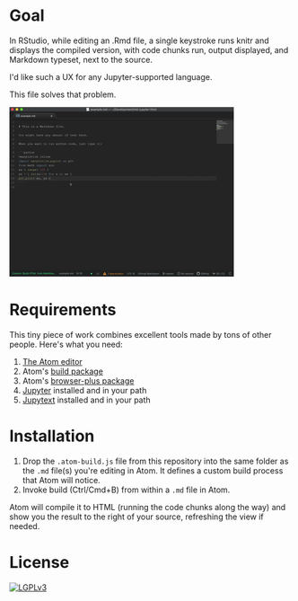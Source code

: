
# Goal

In RStudio, while editing an .Rmd file, a single keystroke runs
knitr and displays the compiled version, with code chunks run,
output displayed, and Markdown typeset, next to the source.

I'd like such a UX for any Jupyter-supported language.

This file solves that problem.

![Animated GIF screencast](screencast.gif)

# Requirements

This tiny piece of work combines excellent tools made by tons
of other people.  Here's what you need:

 1. [The Atom editor]( https://atom.io)
 2. Atom's [build package]( https://atom.io/packages/build)
 3. Atom's [browser-plus package]( https://atom.io/packages/browser-plus)
 4. [Jupyter]( https://github.com/jupyter/nbconvert#readme) installed and in your path
 5. [Jupytext]( https://github.com/mwouts/jupytext#command-line-conversion) installed and in your path

# Installation

 1. Drop the `.atom-build.js` file from this repository into the
    same folder as the `.md` file(s) you're editing in Atom.
    It defines a custom build process that Atom will notice.
 2. Invoke build (Ctrl/Cmd+B) from within a `.md` file in Atom.

Atom will compile it to HTML (running the code chunks along the
way) and show you the result to the right of your source,
refreshing the view if needed.

# License

[![LGPLv3](https://www.gnu.org/graphics/lgplv3-147x51.png)](https://www.gnu.org/licenses/lgpl-3.0.en.html)


